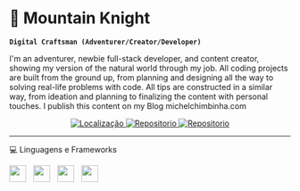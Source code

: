 # 🗻 Mountain Knight

**`Digital Craftsman (Adventurer/Creator/Developer)`**

I'm an adventurer, newbie full-stack developer, and content creator, showing my version of the natural world through my job. All coding projects are built from the ground up, from planning and designing all the way to solving real-life problems with code. All tips are constructed in a similar way, from ideation and planning to finalizing the content with personal touches. I publish this content on my Blog michelchimbinha.com

<!-- Social badges section -->
<!-- Badges with custom icons - https://github.com/DenverCoder1/custom-icon-badges -->
<!-- View counter - https://github.com/DenverCoder1/Simple-View-Counter -->
<p align="center">
  <a href="#">
    <img alt="Localização" title="Meu lar" src="https://custom-icon-badges.demolab.com/badge/Brasília-BRA-green?style=for-the-badge&logo=location&logoColor=white"/>
  </a>
  <a href="https://github.com/adsMichel?tab=repositories">
    <img alt="Repositorio" title="Meu repositorio" src="https://custom-icon-badges.demolab.com/badge/Meu%20Repositorio-blue?style=for-the-badge&logoColor=white&logo=repo"/>
  </a>
    <a href="https://github.com/adsMichel?tab=repositories">
    <img alt="Repositorio" title="Meu repositorio" src="https://custom-icon-badges.demolab.com/badge/Stars-yellow?style=for-the-badge&logoColor=white&logo=star"/>
  </a>
</p>

---
💻 Linguagens e Frameworks

<img align="left" width="30px" style="padding-right:10px;" src="https://cdn.jsdelivr.net/gh/devicons/devicon/icons/html5/html5-original.svg" />
<img align="left" width="30px" style="padding-right:10px;" src="https://cdn.jsdelivr.net/gh/devicons/devicon/icons/css3/css3-original.svg" />
<img align="left" width="30px" style="padding-right:10px;" src="https://cdn.jsdelivr.net/gh/devicons/devicon/icons/git/git-original.svg" />
<img align="left" width="30px" style="padding-right:10px;" src="https://cdn.jsdelivr.net/gh/devicons/devicon/icons/javascript/javascript-original.svg" />

<!--
**adsMichel/adsMichel** is a :accessibility: _special_ ✨ repository because its `README.md` (this file) appears on your GitHub profile.

Here are some ideas to get you started:

- 🔭 I’m currently working on ...
- 🌱 I’m currently learning ...
- 👯 I’m looking to collaborate on ...
- 🤔 I’m looking for help with ...
- 💬 Ask me about ...
- 📫 How to reach me: ...
- 😄 Pronouns: ...
- ⚡ Fun fact: ...
-->
